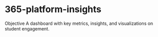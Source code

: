 # 365-platform-insights
Objective
A dashboard with key metrics, insights, and visualizations on student engagement.
